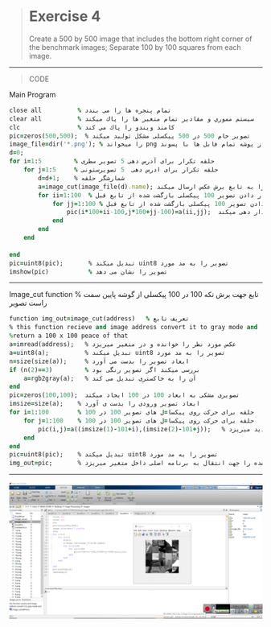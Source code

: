> # Exercise 4
> Create a 500 by 500 image that includes the bottom right corner of the benchmark images; Separate 100 by 100 squares from each image.
***
>CODE

Main Program
```ruby
close all          % تمام پنجره ها را می بندد
clear all          % سيستم مموري و مقادير تمام متغير ها را پاك ميكند
clc                % كامند ويندو را پاك مي كند
pic=zeros(500,500);  % تصوير خام 500 در 500 پیکسلی مشکل تولید میکند
image_file=dir('*.png'); % را میخواند png از پوشه تمام فابل ها با پسوند
d=0;
for i=1:5         % حلقه تکرار برای آدرس دهی 5 تصویر سطری
    for j=1:5     % حلقه تکرار برای ادرس دهی  5 تصویرستونی
        d=d+1;    % شمارشگر حلقه 
        a=image_cut(image_file(d).name); اسم هر عکس را به تابع برش عکس ارسال میکند
        for ii=1:100  % حلقه برای قرار دادن تصویر 100 پیکسلی بازگشت شده از تابع قبل 
            for jj=1:100 % حلقه برای قرار دادن تصویر 100 پیکسلی بازگشت شده از تابع قبل
                pic(i*100+ii-100,j*100+jj-100)=a(ii,jj);  مقدار پیکسل مورد نظر را از روی تکه تصویر برش خورده مقدار دهی میکند
            end
        end    
    end          
    
end 
pic=uint8(pic);       % تبدیل میکند uint8 تصویر را به مد مورد
imshow(pic)           % تصویر را نشان می دهد
```
****
Image_cut function    % تابع جهت برش تکه 100 در 100 پیکسلی از گوشه پایین سمت راست تصویر
```ruby
function img_out=image_cut(address)   % تعریف تابع
% this function recieve and image address convert it to gray mode and 
%return a 100 x 100 peace of that 
a=imread(address);   % عکس مورد نظر را خوانده و در متغیر میریزد
a=uint8(a);          % تبدیل میکند uint8 تصویر را به مد مورد
n=size(size(a));     % ابعاد تصویر را بدست می آورد
if (n(2)==3)         % بررسی میکند اگر تصویر رنگی بود
    a=rgb2gray(a);   % آن را به خاکستری تبدیل می کند
end 
pic=zeros(100,100);  تصویری مشکی به ابعاد 100 در 100 ایجاد میکتد
imsize=size(a);    % ابعاد تصویر ورودی را بدست ی آورد
for i=1:100        % حلقه برای حرکت روی پیکسا=ل های تصویر 100 در 100
    for j=1:100    % حلقه برای حرکت روی پیکسا=ل های تصویر 100 در 100
        pic(i,j)=a((imsize(1)-101+i),(imsize(2)-101+j));   % صد پیکسل گوشه پایین را در تصویر جدید میریزد
    end
end
pic=uint8(pic);    % تبدیل میکند uint8 تصویر را به مد مورد
img_out=pic;       % مربعی 100 در 100 پیکسل جدا شده را جهت انتقال به برنامه اصلی داخل متغیر میریزد
```
***
![image](https://github.com/semnan-university-ai/image-processing-class/blob/08ef1711f0eab56bf8be8857a27ffcf699e017f3/excersiecs/alirezachaji/4/Exce04.png)



